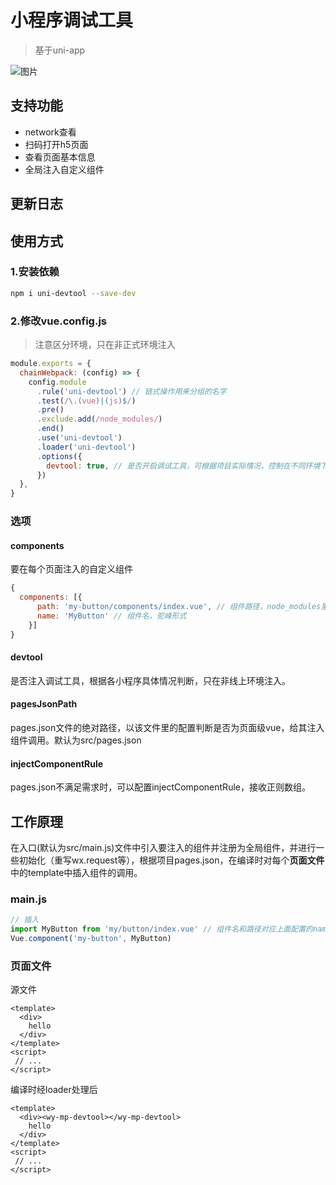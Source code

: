 # 小程序调试工具

> 基于uni-app


![图片](https://qnm.hunliji.com/FgbQbE_gbcuK_wps-JfyE5KwMhIB)


## 支持功能
- network查看
- 扫码打开h5页面
- 查看页面基本信息
- 全局注入自定义组件

## 更新日志

## 使用方式

### 1.安装依赖

```bash
npm i uni-devtool --save-dev
```

### 2.修改vue.config.js
> 注意区分环境，只在非正式环境注入

```javascript
module.exports = {
  chainWebpack: (config) => {
    config.module
      .rule('uni-devtool') // 链式操作用来分组的名字
      .test(/\.(vue)|(js)$/)
      .pre()
      .exclude.add(/node_modules/)
      .end()
      .use('uni-devtool')
      .loader('uni-devtool')
      .options({
        devtool: true, // 是否开启调试工具，可根据项目实际情况，控制在不同环境下是否开启
      })
  },
}
```

### 选项

#### components
要在每个页面注入的自定义组件
```javascript
{
  components: [{
      path: 'my-button/components/index.vue', // 组件路径，node_modules里的组件，或相对main.js的相对路径，如./components/my-button/index.vue
      name: 'MyButton' // 组件名，驼峰形式
    }]
}
```

#### devtool
是否注入调试工具，根据各小程序具体情况判断，只在非线上环境注入。


#### pagesJsonPath
pages.json文件的绝对路径，以该文件里的配置判断是否为页面级vue，给其注入组件调用。默认为src/pages.json

#### injectComponentRule
pages.json不满足需求时，可以配置injectComponentRule，接收正则数组。
## 工作原理
在入口(默认为src/main.js)文件中引入要注入的组件并注册为全局组件，并进行一些初始化（重写wx.request等），根据项目pages.json，在编译时对每个**页面文件**中的template中插入组件的调用。

### main.js
```javascript
// 插入
import MyButton from 'my/button/index.vue' // 组件名和路径对应上面配置的name和path，所以是相对main.js的路径
Vue.component('my-button', MyButton)
```

### 页面文件
源文件
```vue
<template>
  <div>
    hello
  </div>
</template>
<script>
 // ...
</script>
```

编译时经loader处理后
```vue
<template>
  <div><wy-mp-devtool></wy-mp-devtool>
    hello
  </div>
</template>
<script>
 // ...
</script>
```



